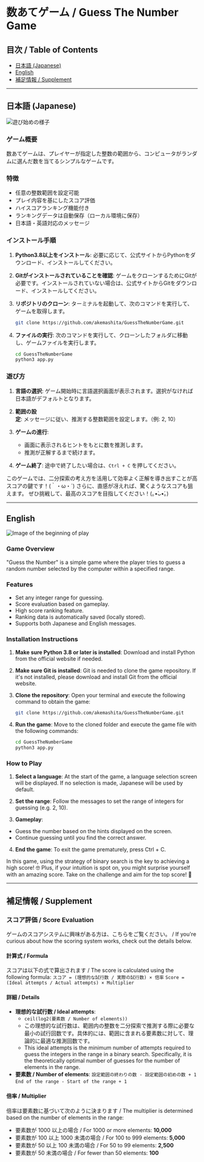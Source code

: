 # 数あてゲーム / Guess The Number Game

## 目次 / Table of Contents
- [日本語 (Japanese)](#日本語-japanese)
- [English](#english)
- [補足情報 / Supplement](#補足情報--supplement)

---

## 日本語 (Japanese)
![遊び始めの様子](game_image_ja.png)

### ゲーム概要
数あてゲームは、プレイヤーが指定した整数の範囲から、コンピュータがランダムに選んだ数を当てるシンプルなゲームです。

### 特徴
- 任意の整数範囲を設定可能
- プレイ内容を基にしたスコア評価
- ハイスコアランキング機能付き
- ランキングデータは自動保存（ローカル環境に保存）
- 日本語・英語対応のメッセージ

### インストール手順
1. **Python3.8以上をインストール**:
   必要に応じて、公式サイトからPythonをダウンロード、インストールしてください。

2. **Gitがインストールされていることを確認**: ゲームをクローンするためにGitが必要です。インストールされていない場合は、公式サイトからGitをダウンロード、インストールしてください。

3. **リポジトリのクローン**:
   ターミナルを起動して、次のコマンドを実行して、ゲームを取得します。
    ```bash
    git clone https://github.com/akemashita/GuessTheNumberGame.git
    ```

4. **ファイルの実行**:
   次のコマンドを実行して、クローンしたフォルダに移動し、ゲームファイルを実行します。
    ```bash
    cd GuessTheNumberGame
    python3 app.py
    ```

### 遊び方
1. **言語の選択**:
   ゲーム開始時に言語選択画面が表示されます。選択がなければ日本語がデフォルトとなります。

2. **範囲の設定**:
   メッセージに従い、推測する整数範囲を設定します。（例: 2, 10）

3. **ゲームの進行**:
   - 画面に表示されるヒントをもとに数を推測します。
   - 推測が正解するまで続けます。

4. **ゲーム終了**:
   途中で終了したい場合は、`Ctrl + C` を押してください。

このゲームでは、二分探索の考え方を活用して効率よく正解を導き出すことが高スコアの鍵です！(｀・ω・´)
さらに、直感が冴えれば、驚くようなスコアも狙えます。
ぜひ挑戦して、最高のスコアを目指してください！(｡•̀ᴗ•́｡)


---

## English
![Image of the beginning of play](game_image_en.png)


### Game Overview
"Guess the Number" is a simple game where the player tries to guess a random number selected by the computer within a specified range.

### Features
- Set any integer range for guessing.
- Score evaluation based on gameplay.
- High score ranking feature.
- Ranking data is automatically saved (locally stored).
- Supports both Japanese and English messages.

### Installation Instructions

1. **Make sure Python 3.8 or later is installed**:
Download and install Python from the official website if needed.

2. **Make sure Git is installed**:
Git is needed to clone the game repository. If it's not installed, please download and install Git from the official website.

3. **Clone the repository**:
Open your terminal and execute the following command to obtain the game:

    ```bash
    git clone https://github.com/akemashita/GuessTheNumberGame.git
    ```

4. **Run the game**:
Move to the cloned folder and execute the game file with the following commands:

    ```bash
    cd GuessTheNumberGame
    python3 app.py
    ```

### How to Play
1. **Select a language**:
At the start of the game, a language selection screen will be displayed. If no selection is made, Japanese will be used by default.

2. **Set the range**:
Follow the messages to set the range of integers for guessing (e.g. 2, 10).

3. **Gameplay**:
- Guess the number based on the hints displayed on the screen.
- Continue guessing until you find the correct answer.

4. **End the game**:
To exit the game prematurely, press Ctrl + C.

In this game, using the strategy of binary search is the key to achieving a high score! 🤓
Plus, if your intuition is spot on, you might surprise yourself with an amazing score.
Take on the challenge and aim for the top score! 🌟


---

## 補足情報 / Supplement

### スコア評価 / Score Evaluation
ゲームのスコアシステムに興味がある方は、こちらをご覧ください。 / If you're curious about how the scoring system works, check out the details below.

#### 計算式 / Formula
スコアは以下の式で算出されます / The score is calculated using the following formula:
`スコア = (理想的な試行数 / 実際の試行数) × 倍率`
`Score = (Ideal attempts / Actual attempts) × Multiplier`

#### 詳細 / Details
- **理想的な試行数 / Ideal attempts**:
   - `ceil(log2(要素数 / Number of elements))`
   - この理想的な試行数は、範囲内の整数を二分探索で推測する際に必要な最小の試行回数です。具体的には、範囲に含まれる要素数に対して、理論的に最適な推測回数です。
   - This ideal attempts is the minimum number of attempts required to guess the integers in the range in a binary search. Specifically, it is the theoretically optimal number of guesses for the number of elements in the range.
- **要素数 / Number of elements**:
   `設定範囲の終わりの数 - 設定範囲の初めの数 + 1`
   `End of the range - Start of the range + 1`

#### 倍率 / Multiplier
倍率は要素数に基づいて次のように決まります / The multiplier is determined based on the number of elements in the range:
- 要素数が 1000 以上の場合 / For 1000 or more elements: **10,000**
- 要素数が 100 以上 1000 未満の場合 / For 100 to 999 elements: **5,000**
- 要素数が 50 以上 100 未満の場合 / For 50 to 99 elements: **2,500**
- 要素数が 50 未満の場合 / For fewer than 50 elements: **100**
